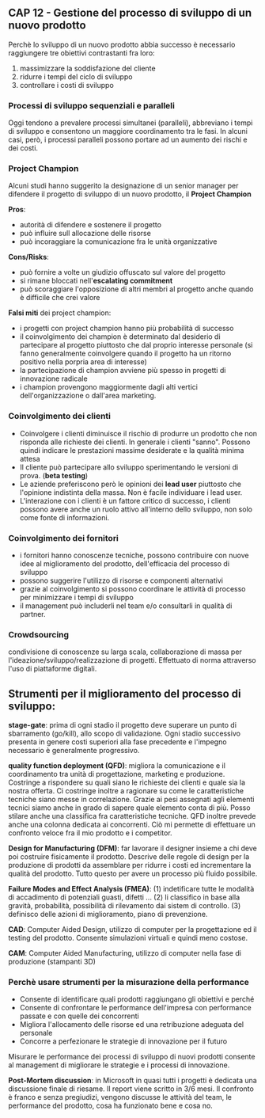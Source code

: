 ## CAP 12  - Gestione del processo di sviluppo di un nuovo prodotto


Perchè lo sviluppo di un nuovo prodotto abbia successo è necessario raggiungere tre obiettivi contrastanti fra loro:

1. massimizzare la soddisfazione del cliente
2. ridurre i tempi del ciclo di sviluppo
3. controllare i costi di sviluppo

### Processi di sviluppo sequenziali e paralleli
Oggi tendono a prevalere processi simultanei (paralleli), abbreviano i tempi di sviluppo e consentono un maggiore coordinamento tra le fasi. In alcuni casi, però, i processi paralleli possono portare ad un aumento dei rischi e dei costi.

### Project Champion
Alcuni studi hanno suggerito la designazione di un senior manager per difendere il progetto di sviluppo di un nuovo prodotto, il **Project Champion**

**Pros**:

- autorità di difendere e sostenere il progetto
- può influire sull allocazione delle risorse
- può incoraggiare la comunicazione fra le unità organizzative

**Cons/Risks**:

- può fornire a volte un giudizio offuscato sul valore del progetto
- si rimane bloccati nell'**escalating commitment**
- può scoraggiare l'opposizione di altri membri al progetto anche quando è difficile che crei valore



**Falsi miti** dei project champion:

- i progetti con project champion hanno più probabilità di successo
- il coinvolgimento dei champion è determinato dal desiderio di partecipare al progetto piuttosto che dal proprio interesse personale (si fanno generalmente coinvolgere quando il progetto ha un ritorno positivo nella porpria area di interesse)
- la partecipazione di champion avviene più spesso in progetti di innovazione radicale
- i champion provengono maggiormente dagli alti vertici dell'organizzazione o dall'area marketing.


### Coinvolgimento dei clienti
- Coinvolgere i clienti diminuisce il rischio di produrre un prodotto che non risponda alle richieste dei clienti. In generale i clienti "sanno". Possono quindi indicare le prestazioni massime desiderate e la qualità minima attesa
- Il cliente può partecipare allo sviluppo sperimentando le versioni di prova. (**beta testing**)
- Le aziende preferiscono però le opinioni dei **lead user** piuttosto che l'opinione indistinta della massa. Non è facile individuare i lead user.
- L'interazione con i clienti è un fattore critico di successo, i clienti possono avere anche un ruolo attivo all'interno dello sviluppo, non solo come fonte di informazioni.

### Coinvolgimento dei fornitori
- i fornitori hanno conoscenze tecniche, possono contribuire con nuove idee al miglioramento del prodotto, dell'efficacia del processo di sviluppo
- possono suggerire l'utilizzo di risorse e componenti alternativi
- grazie al coinvolgimento si possono coordinare le attività di processo per minimizzare i tempi di sviluppo
- il management può includerli nel team e/o consultarli in qualità di partner.


### Crowdsourcing
condivisione di conoscenze su larga scala, collaborazione di massa per l'ideazione/sviluppo/realizzazione di progetti. Effettuato di norma attraverso l'uso di piattaforme digitali.


## Strumenti per il miglioramento del processo di sviluppo:

**stage-gate**: prima di ogni stadio il progetto deve superare un punto di sbarramento (go/kill), allo scopo di validazione. Ogni stadio successivo presenta in genere costi superiori alla fase precedente e l'impegno necessario è generalmente progressivo.

**quality function deployment (QFD)**: migliora la comunicazione e il coordinamento tra unità di progettazione, marketing e produzione. Costringe a rispondere su quali siano le richieste dei clienti e quale sia la nostra offerta. Ci costringe inoltre a ragionare su come le caratteristiche tecniche siano messe in correlazione. Grazie ai pesi assegnati agli elementi tecnici siamo anche in grado di sapere quale elemento conta di più. Posso stilare anche una classifica fra caratteristiche tecniche. QFD inoltre prevede anche una colonna dedicata ai concorrenti. Ciò mi permette di effettuare un confronto veloce fra il mio prodotto e i competitor.

**Design for Manufacturing (DFM)**: far lavorare il designer insieme a chi deve poi costruire fisicamente il prodotto.
Descrive delle regole di design per la produzione di prodotti da assemblare per ridurre i costi ed incrementare la qualità del prodotto. Tutto questo per avere un processo più fluido possibile.

**Failure Modes and Effect Analysis (FMEA)**: (1) indetificare tutte le modalità di accadimento di potenziali guasti, difetti ... (2) li classifico in base alla gravità, probabilità, possibilità di rilevamento dai sistem di controllo. (3) definisco delle azioni di miglioramento, piano di prevenzione.

**CAD**: Computer Aided Design, utilizzo di computer per la progettazione ed il testing del prodotto. Consente simulazioni virtuali e quindi meno costose.

**CAM**: Computer Aided Manufacturing, utilizzo di computer nella fase di produzione (stampanti 3D)

### Perchè usare strumenti per la misurazione della performance
- Consente di identificare quali prodotti raggiungano gli obiettivi e perché
- Consente di confrontare le performance dell'impresa con performance passate e con quelle dei concorrenti
- Migliora l'allocamento delle risorse ed una retribuzione adeguata del personale
- Concorre a perfezionare le strategie di innovazione per il futuro

Misurare le performance dei processi di sviluppo di nuovi prodotti consente al management di migliorare le strategie e i processi di innovazione.

**Post-Mortem discussion**: in Microsoft in quasi tutti i progetti è dedicata una discussione finale di riesame. Il report viene scritto in 3/6 mesi. Il confronto è franco e senza pregiudizi, vengono discusse le attività del team, le performance del prodotto, cosa ha funzionato bene e cosa no.
